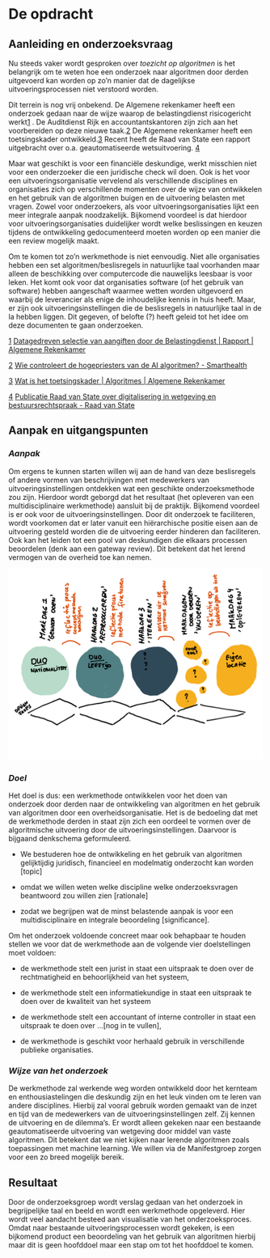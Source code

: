 # De opdracht

## Aanleiding en onderzoeksvraag

Nu steeds vaker wordt gesproken over *toezicht op algoritmen* is het belangrijk om te weten hoe een onderzoek naar algoritmen door derden uitgevoerd kan worden op zo’n manier dat de dagelijkse uitvoeringsprocessen niet verstoord worden.

Dit terrein is nog vrij onbekend. De Algemene rekenkamer heeft een onderzoek gedaan naar de wijze waarop de belastingdienst risicogericht werkt[1](#sdfootnote1sym) . De Auditdienst Rijk en accountantskantoren zijn zich aan het voorbereiden op deze nieuwe taak.[2](#sdfootnote2sym) De Algemene rekenkamer heeft een toetsingskader ontwikkeld.[3](#sdfootnote3sym) Recent heeft de Raad van State een rapport uitgebracht over o.a. geautomatiseerde wetsuitvoering. [4](#sdfootnote4sym)

Maar wat geschikt is voor een financiële deskundige, werkt misschien niet voor een onderzoeker die een juridische check wil doen. Ook is het voor een uitvoeringsorganisatie vervelend als verschillende disciplines en organisaties zich op verschillende momenten over de wijze van ontwikkelen en het gebruik van de algoritmen buigen en de uitvoering belasten met vragen. Zowel voor onderzoekers, als voor uitvoeringsorganisaties lijkt een meer integrale aanpak noodzakelijk. Bijkomend voordeel is dat hierdoor voor uitvoeringsorganisaties duidelijker wordt welke beslissingen en keuzen tijdens de ontwikkeling gedocumenteerd moeten worden op een manier die een review mogelijk maakt.

Om te komen tot zo’n werkmethode is niet eenvoudig. Niet alle organisaties hebben een set algoritmen/beslisregels in natuurlijke taal voorhanden maar alleen de beschikking over computercode die nauwelijks leesbaar is voor leken. Het komt ook voor dat organisaties software (of het gebruik van software) hebben aangeschaft waarmee wetten worden uitgevoerd en waarbij de leverancier als enige de inhoudelijke kennis in huis heeft. Maar, er zijn ook uitvoeringsinstellingen die de beslisregels in natuurlijke taal in de la hebben liggen. Dit gegeven, of belofte (?) heeft geleid tot het
idee om deze documenten te gaan onderzoeken.

[1](#sdfootnote1anc) [Datagedreven selectie van aangiften door de Belastingdienst | Rapport | Algemene Rekenkamer](https://www.rekenkamer.nl/publicaties/rapporten/2019/06/11/datagedreven-selectie-van-aangiften-door-de-belastingdienst)

[2](#sdfootnote2anc) [Wie controleert de hogepriesters van de AI algoritmen? - Smarthealth](https://www.smarthealth.nl/2018/06/04/wie-controleert-ai-artificial-intelligence-zorg/)

[3](#sdfootnote3anc) [Wat is het toetsingskader | Algoritmes | Algemene Rekenkamer](https://www.rekenkamer.nl/onderwerpen/algoritmes/algoritmes-toetsingskader)

[4](#sdfootnote4anc) [Publicatie Raad van State over digitalisering in wetgeving en bestuursrechtspraak - Raad van State](https://www.raadvanstate.nl/@125918/publicatie-digitalisering/)

## Aanpak en uitgangspunten

### *Aanpak*

Om ergens te kunnen starten willen wij aan de hand van deze beslisregels of andere vormen van beschrijvingen met medewerkers van uitvoeringsinstellingen ontdekken wat een geschikte onderzoeksmethode zou zijn. Hierdoor wordt geborgd dat het resultaat (het opleveren van een multidisciplinaire werkmethode) aansluit bij de praktijk. Bijkomend voordeel is er ook voor de uitvoeringsinstellingen. Door dit onderzoek te faciliteren, wordt voorkomen dat er later vanuit een hiërarchische positie eisen aan de uitvoering gesteld worden die de uitvoering eerder hinderen dan faciliteren. Ook kan het leiden tot een pool van deskundigen die elkaars processen beoordelen (denk aan een gateway review). Dit betekent dat het lerend vermogen van de overheid toe kan nemen.

![method](./docs/figures/method.webp)

### *Doel*

Het doel is dus: een werkmethode ontwikkelen voor het doen van onderzoek door derden naar de ontwikkeling van algoritmen en het gebruik van algoritmen door een overheidsorganisatie. Het is de bedoeling dat met de werkmethode derden in staat zijn zich een oordeel te vormen over de algoritmische uitvoering door de uitvoeringsinstellingen. Daarvoor is bijgaand denkschema geformuleerd.

- We bestuderen hoe de ontwikkeling en het gebruik van algoritmen gelijktijdig juridisch, financieel en modelmatig onderzocht kan worden [topic]

- omdat we willen weten welke discipline welke onderzoeksvragen beantwoord zou willen zien [rationale] 

- zodat we begrijpen wat de minst belastende aanpak is voor een multidisciplinaire en integrale beoordeling [significance]. 

Om het onderzoek voldoende concreet maar ook behapbaar te houden stellen we voor dat de werkmethode aan de volgende vier doelstellingen moet voldoen:

- de werkmethode stelt een jurist in staat een uitspraak te doen over de rechtmatigheid en behoorlijkheid van het systeem,

- de werkmethode stelt een informatiekundige in staat een uitspraak te doen over de kwaliteit van het systeem

- de werkmethode stelt een accountant of interne controller in staat een uitspraak te doen over …[nog in te vullen],

- de werkmethode is geschikt voor herhaald gebruik in verschillende publieke organisaties.

### *Wijze van het onderzoek*

De werkmethode zal werkende weg worden ontwikkeld door het kernteam en enthousiastelingen die deskundig zijn en het leuk vinden om te leren van andere disciplines. Hierbij zal vooral gebruik worden gemaakt van de inzet en tijd van de medewerkers van de uitvoeringsinstellingen zelf. Zij kennen de uitvoering en de dilemma’s. Er wordt alleen gekeken naar een bestaande geautomatiseerde uitvoering van wetgeving door middel van vaste algoritmen. Dit betekent dat we niet kijken naar lerende algoritmen zoals toepassingen met machine learning. We willen via de Manifestgroep zorgen voor een zo breed mogelijk bereik.

## Resultaat

Door de onderzoeksgroep wordt verslag gedaan van het onderzoek in begrijpelijke taal en beeld en wordt een werkmethode opgeleverd. Hier wordt veel aandacht besteed aan visualisatie van het onderzoeksproces. Omdat naar bestaande uitvoeringsprocessen wordt gekeken, is een bijkomend product een beoordeling van het gebruik van algoritmen hierbij maar dit is geen hoofddoel maar een stap om tot het hoofddoel te komen.
